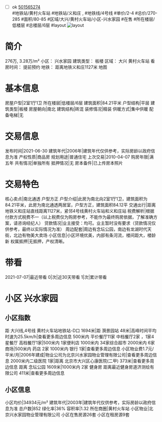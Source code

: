 - [ ] ok [501565274](https://bj.5i5j.com/ershoufang/501565274.html)  
 #地铁站/黄村火车站 #地铁站/义和庄 ,  #地铁线/4号线
#单价/2-4 #总价/270-285 #面积/80-85   #区域/大兴/黄村火车站/小区-兴水家园 #在售 #所在楼层/低楼层 #总楼层/6层 #layout 
![layout](http://image2a.5i5j.com/bdir/layout/63380.jpg_P5.jpg) 
# 简介 
 276万,  3.28万/m² 
小区： 兴水家园
建筑类型： 板楼
区域： 大兴 黄村火车站
看房时间： 提前预约
地铁： 距离地铁义和庄1127米 地图
# 基本信息 
 房屋户型|2室1厅1卫
所在楼层|低楼层/6层
建筑面积|84.21平米
户型结构|平层
建筑类型|板楼
房屋朝向|南北
建筑结构|砖混
装修情况|精装
供暖方式|集中供暖
配备电梯|无
# 交易信息 
 发布时间|2021-06-30
建筑年代|2006年|建筑年代仅供参考，实际房龄以政府信息为准
产权性质|商品房
规划用途|普通住宅
上次交易|2010-04-07
购房年限|满五年
共有情况|单独所有
抵押情况|无
房本备件|已上传房本照片
# 交易特色 
 核心卖点|南北通透 户型方正
户型介绍|此房为南北向2室1厅1卫，建筑面积为84.21平米，此房为南北通透两居室，户型方正，建筑面积84.12平
交通出行|距离地铁义和庄站直线距离1127米，紧邻4号线黄村火车站和义和庄站
税费解析|根据付款方式税费不一（以上税费仅为购房参考，不能作为最终购房依据，了解准确方案，请咨询经纪人）
贷款情况|业主接受：均可。业主暂时没有要求（贷款情况仅供参考，最终以实际情况为准）
周边配套|周边有念坛公园，南边有龙湖时代天街，北边有物美大卖场
小区信息|小区环境优美，内部有条河流，楼间距大，楼龄新
权属抵押|无抵押，产权清晰。
# 带看 
 2021-07-07|最近带看	 0|次|近30天带看	 1|次|累计带看
# 小区 兴水家园
## 小区指数 
 距 大兴线,4号线 黄村火车站地铁站-D口 1694米|距 漪景园站 48米|高峰时间平均时速为25.5km/h|查看更多周边信息
500米内 平价餐厅11家
中档餐厅2家 ，1家4星餐厅
高档餐厅1家|500米内 1家便利店
1000米内 34家综合超市
2000米内 6家商场|500米内 药店 2家
1000米内 银行 1家|查看更多周边信息
小区物业费1.7元/平米/月|2006年建成|物业公司为北京兴水家园物业管理有限公司|查看更多周边信息
2000米内二级医院 1家|距离 北京市大兴区心康医院(二甲)  373米|查看更多周边信息
距离 念坛公园 1609米|1000米内 2家 健身房
距离最近健身房道济测绘有限公司 411米|查看更多周边信息
## 小区信息 
 小区均价|34934元/m²
建筑年代|2003年|建筑年代仅供参考，实际房龄以政府信息为准
总户数|852
绿化率|36%
容积率|1.32
所在商圈|黄村火车站
小区物业|北京兴水家园物业管理有限公司
小区在售房源26套
小区在租房源9套
